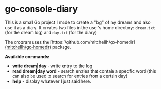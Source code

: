 # go-console-diary

This is a small Go project I made to create a "log" of my dreams and also use it as a diary. It creates two files in the user's home directory: `dream.txt` (for the dream log) and `day.txt` (for the diary). 

The program uses the [https://github.com/mitchellh/go-homedir](mitchellh/go-homedir) package.

**Available commands:**
 - **write dream|day** - write entry to the log
 - **read dream|day word** - search entries that contain a specific word (this can also be used to search for entries from a certain day)
 - **help** - display whatever I just said here.
